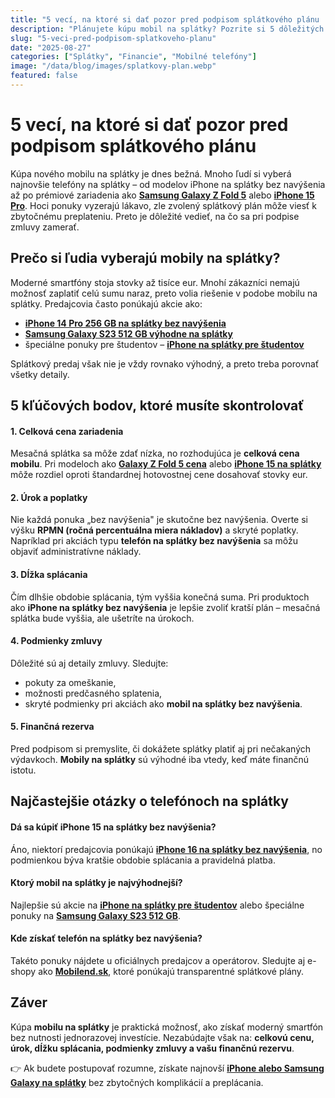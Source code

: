 ```yaml
---
title: "5 vecí, na ktoré si dať pozor pred podpisom splátkového plánu | Mobilend.sk"
description: "Plánujete kúpu mobil na splátky? Pozrite si 5 dôležitých vecí, ktoré musíte skontrolovať pred podpisom splátkového plánu. Ušetríte peniaze a vyhnete sa problémom."
slug: "5-veci-pred-podpisom-splatkoveho-planu"
date: "2025-08-27"
categories: ["Splátky", "Financie", "Mobilné telefóny"]
image: "/data/blog/images/splatkovy-plan.webp"
featured: false
---
```



# 5 vecí, na ktoré si dať pozor pred podpisom splátkového plánu

Kúpa nového mobilu na splátky je dnes bežná. Mnoho ľudí si vyberá najnovšie telefóny na splátky – od modelov iPhone na splátky bez navýšenia až po prémiové zariadenia ako **[Samsung Galaxy Z Fold 5](https://mobilend.sk/katalog/samsung-galaxy-Z-Fold5-1T-PhantomBlack)** alebo **[iPhone 15 Pro](https://mobilend.sk/katalog/apple-iphone-15-pro-512gb-White-Titanium)**. Hoci ponuky vyzerajú lákavo, zle zvolený splátkový plán môže viesť k zbytočnému preplateniu. Preto je dôležité vedieť, na čo sa pri podpise zmluvy zamerať.

## Prečo si ľudia vyberajú mobily na splátky?

Moderné smartfóny stoja stovky až tisíce eur. Mnohí zákazníci nemajú možnosť zaplatiť celú sumu naraz, preto volia riešenie v podobe mobilu na splátky. Predajcovia často ponúkajú akcie ako:

* **[iPhone 14 Pro 256 GB na splátky bez navýšenia](https://mobilend.sk/katalog/apple-iphone-14-pro-256gb-Silver)**
* **[Samsung Galaxy S23 512 GB výhodne na splátky](https://mobilend.sk/katalog/samsung-galaxy-s23-512gb-Phantom-Black)**
* špeciálne ponuky pre študentov – **[iPhone na splátky pre študentov](https://mobilend.sk/blog/student-novy-iphone-za-5-eur-prvy-mesiac)**

Splátkový predaj však nie je vždy rovnako výhodný, a preto treba porovnať všetky detaily.

## 5 kľúčových bodov, ktoré musíte skontrolovať

#### 1. Celková cena zariadenia

Mesačná splátka sa môže zdať nízka, no rozhodujúca je **celková cena mobilu**. Pri modeloch ako **[Galaxy Z Fold 5 cena](https://mobilend.sk/katalog/samsung-galaxy-Z-Fold5-1T-PhantomBlack)** alebo **[iPhone 15 na splátky](https://mobilend.sk/katalog/apple-iphone-15-256gb-Midnight)** môže rozdiel oproti štandardnej hotovostnej cene dosahovať stovky eur.

#### 2. Úrok a poplatky

Nie každá ponuka „bez navýšenia" je skutočne bez navýšenia. Overte si výšku **RPMN (ročná percentuálna miera nákladov)** a skryté poplatky. Napríklad pri akciách typu **telefón na splátky bez navýšenia** sa môžu objaviť administratívne náklady.

#### 3. Dĺžka splácania

Čím dlhšie obdobie splácania, tým vyššia konečná suma. Pri produktoch ako **iPhone na splátky bez navýšenia** je lepšie zvoliť kratší plán – mesačná splátka bude vyššia, ale ušetríte na úrokoch.

#### 4. Podmienky zmluvy

Dôležité sú aj detaily zmluvy. Sledujte:

* pokuty za omeškanie,
* možnosti predčasného splatenia,
* skryté podmienky pri akciách ako **mobil na splátky bez navýšenia**.

#### 5. Finančná rezerva

Pred podpisom si premyslite, či dokážete splátky platiť aj pri nečakaných výdavkoch. **Mobily na splátky** sú výhodné iba vtedy, keď máte finančnú istotu.

## Najčastejšie otázky o telefónoch na splátky

#### Dá sa kúpiť iPhone 15 na splátky bez navýšenia?

Áno, niektorí predajcovia ponúkajú **[iPhone 16 na splátky bez navýšenia](https://mobilend.sk/katalog/apple-iphone-16-plus-256gb-Black)**, no podmienkou býva kratšie obdobie splácania a pravidelná platba.

#### Ktorý mobil na splátky je najvýhodnejší?

Najlepšie sú akcie na **[iPhone na splátky pre študentov](https://mobilend.sk/blog/student-novy-iphone-za-5-eur-prvy-mesiac)** alebo špeciálne ponuky na **[Samsung Galaxy S23 512 GB](https://mobilend.sk/katalog/samsung-galaxy-s23-512gb-Phantom-Black)**.

#### Kde získať telefón na splátky bez navýšenia?

Takéto ponuky nájdete u oficiálnych predajcov a operátorov. Sledujte aj e-shopy ako **[Mobilend.sk](https://mobilend.sk/)**, ktoré ponúkajú transparentné splátkové plány.

## Záver

Kúpa **mobilu na splátky** je praktická možnosť, ako získať moderný smartfón bez nutnosti jednorazovej investície. Nezabúdajte však na: **celkovú cenu, úrok, dĺžku splácania, podmienky zmluvy a vašu finančnú rezervu**.

👉 Ak budete postupovať rozumne, získate najnovší **[iPhone alebo Samsung Galaxy na splátky](https://mobilend.sk/katalog)** bez zbytočných komplikácií a preplácania.